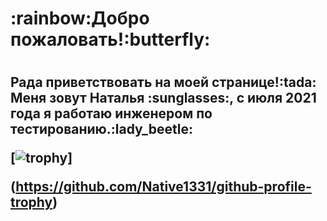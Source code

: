 <h1>:rainbow:Добро пожаловать!:butterfly:<h1>
<h2>Рада приветствовать на моей странице!:tada:</br>
Меня зовут Наталья :sunglasses:, с июля 2021 года я работаю 
  инженером по тестированию.:lady_beetle:</br>
  
[![trophy](https://github-profile-trophy.vercel.app/?username=Native1331)] 
  
  
  (https://github.com/Native1331/github-profile-trophy)</br>
